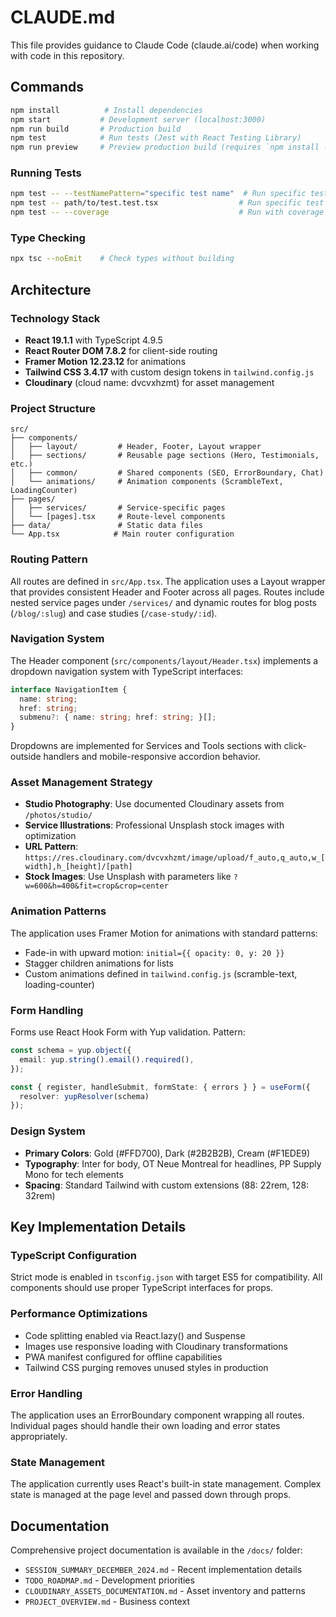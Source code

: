 # CLAUDE.md

This file provides guidance to Claude Code (claude.ai/code) when working with code in this repository.

## Commands

```bash
npm install          # Install dependencies
npm start           # Development server (localhost:3000)
npm run build       # Production build
npm test            # Run tests (Jest with React Testing Library)
npm run preview     # Preview production build (requires `npm install -g serve`)
```

### Running Tests
```bash
npm test -- --testNamePattern="specific test name"  # Run specific test by name
npm test -- path/to/test.test.tsx                  # Run specific test file
npm test -- --coverage                             # Run with coverage report
```

### Type Checking
```bash
npx tsc --noEmit    # Check types without building
```

## Architecture

### Technology Stack
- **React 19.1.1** with TypeScript 4.9.5
- **React Router DOM 7.8.2** for client-side routing
- **Framer Motion 12.23.12** for animations
- **Tailwind CSS 3.4.17** with custom design tokens in `tailwind.config.js`
- **Cloudinary** (cloud name: dvcvxhzmt) for asset management

### Project Structure
```
src/
├── components/
│   ├── layout/         # Header, Footer, Layout wrapper
│   ├── sections/       # Reusable page sections (Hero, Testimonials, etc.)
│   ├── common/         # Shared components (SEO, ErrorBoundary, Chat)
│   └── animations/     # Animation components (ScrambleText, LoadingCounter)
├── pages/
│   ├── services/       # Service-specific pages
│   └── [pages].tsx     # Route-level components
├── data/               # Static data files
└── App.tsx            # Main router configuration
```

### Routing Pattern
All routes are defined in `src/App.tsx`. The application uses a Layout wrapper that provides consistent Header and Footer across all pages. Routes include nested service pages under `/services/` and dynamic routes for blog posts (`/blog/:slug`) and case studies (`/case-study/:id`).

### Navigation System
The Header component (`src/components/layout/Header.tsx`) implements a dropdown navigation system with TypeScript interfaces:

```typescript
interface NavigationItem {
  name: string;
  href: string;
  submenu?: { name: string; href: string; }[];
}
```

Dropdowns are implemented for Services and Tools sections with click-outside handlers and mobile-responsive accordion behavior.

### Asset Management Strategy
- **Studio Photography**: Use documented Cloudinary assets from `/photos/studio/`
- **Service Illustrations**: Professional Unsplash stock images with optimization
- **URL Pattern**: `https://res.cloudinary.com/dvcvxhzmt/image/upload/f_auto,q_auto,w_[width],h_[height]/[path]`
- **Stock Images**: Use Unsplash with parameters like `?w=600&h=400&fit=crop&crop=center`

### Animation Patterns
The application uses Framer Motion for animations with standard patterns:
- Fade-in with upward motion: `initial={{ opacity: 0, y: 20 }}` 
- Stagger children animations for lists
- Custom animations defined in `tailwind.config.js` (scramble-text, loading-counter)

### Form Handling
Forms use React Hook Form with Yup validation. Pattern:
```typescript
const schema = yup.object({
  email: yup.string().email().required(),
});

const { register, handleSubmit, formState: { errors } } = useForm({
  resolver: yupResolver(schema)
});
```

### Design System
- **Primary Colors**: Gold (#FFD700), Dark (#2B2B2B), Cream (#F1EDE9)
- **Typography**: Inter for body, OT Neue Montreal for headlines, PP Supply Mono for tech elements
- **Spacing**: Standard Tailwind with custom extensions (88: 22rem, 128: 32rem)

## Key Implementation Details

### TypeScript Configuration
Strict mode is enabled in `tsconfig.json` with target ES5 for compatibility. All components should use proper TypeScript interfaces for props.

### Performance Optimizations
- Code splitting enabled via React.lazy() and Suspense
- Images use responsive loading with Cloudinary transformations
- PWA manifest configured for offline capabilities
- Tailwind CSS purging removes unused styles in production

### Error Handling
The application uses an ErrorBoundary component wrapping all routes. Individual pages should handle their own loading and error states appropriately.

### State Management
The application currently uses React's built-in state management. Complex state is managed at the page level and passed down through props.

## Documentation

Comprehensive project documentation is available in the `/docs/` folder:
- `SESSION_SUMMARY_DECEMBER_2024.md` - Recent implementation details
- `TODO_ROADMAP.md` - Development priorities
- `CLOUDINARY_ASSETS_DOCUMENTATION.md` - Asset inventory and patterns
- `PROJECT_OVERVIEW.md` - Business context